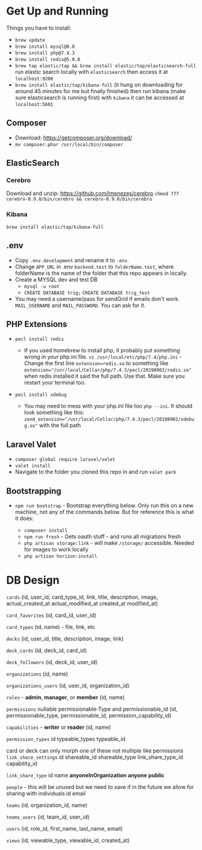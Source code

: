 # Get Up and Running
Things you have to install:
* `brew update`
* `brew install mysql@8.0`
* `brew install php@7.4.3`
* `brew install redis@5.0.8`
* `brew tap elastic/tap && brew install elastic/tap/elasticsearch-full` run elastic search locally with `elasticsearch` then access it at `localhost:9200`
* `brew install elastic/tap/kibana-full` (it hung on downloading for around 45 minutes for me but finally finished) then run kibana (make sure elasticsearch is running first) with `kibana` it can be accessed at `localhost:5601`
  
## Composer
* Download: https://getcomposer.org/download/ 
* `mv composer.phar /usr/local/bin/composer`

## ElasticSearch
### Cerebro
Download and unzip: https://github.com/lmenezes/cerebro
`chmod 777 cerebro-0.9.0/bin/cerebro && cerebro-0.9.0/bin/cerebro`

### Kibana
`brew install elastic/tap/kibana-full`

## .env
* Copy `.env.development` and rename it to `.env`.
* Change `APP_URL` in .env `backend.test` to `folderName.test`, where folderName is the name of the folder that this repo appears in locally.
* Create a MYSQL dev and test DB
  * `mysql -u root`
  * `CREATE DATABASE trig;` `CREATE DATABASE trig_test`
* You may need a username/pass for sendGrid if emails don't work. `MAIL_USERNAME` and `MAIL_PASSWORD`. You can ask for it.

## PHP Extensions
* `pecl install redis` 
  * If you used homebrew to install php, it probably put something wrong in your php.ini file. 
`vi /usr/local/etc/php/7.4/php.ini` - Change the first line `extension=redis.so` to something
like `extension="/usr/local/Cellar/php/7.4.3/pecl/20190902/redis.so"` when redis installed it said
the full path. Use that. Make sure you restart your terminal too.

* `pecl install xdebug`
  * You may need to mess with your php.ini file too `php --ini`. It should look something like this:
`zend_extension="/usr/local/Cellar/php/7.4.3/pecl/20190902/xdebug.so"` with the full path

## Laravel Valet
* `composer global require laravel/valet`
* `valet install`
* Navigate to the folder you cloned this repo in and run `valet park`

## Bootstrapping
* `npm run bootstrap` - Bootstrap everything below. Only run this on a new machine, not any of the 
commands below. But for reference this is what it does:

  * `composer install`
  * `npm run fresh` - Gets oauth stuff - and runs all migrations fresh
  * `php artisan storage:link` - will make `/storage/` accessible. Needed for images to work locally
  * `php artisan horizon:install` 


# DB Design
`cards`
(id, user_id, card_type_id, link, title, description, image, actual_created_at actual_modified_at created_at modified_at)

`card_favorites`
(id, card_id, user_id)

`card_types` 
(id, name) - file, link, etc

`decks`
(id, user_id, title, description, image, link)

`deck_cards`
(id, deck_id, card_id)

`deck_followers`
(id, deck_id, user_id)

`organizations`
(id, name)

`organizations_users`
(id, user_id, organization_id)

`roles` - **admin**, **manager**, or **member** 
(id, name)

`permissions`
nullable permissionable-Type and permissionable_id
(id, permissionable_type, permissionable_id, permission_capability_id)

`capabilities` - **writer** or **reader** 
(id, name)

`permission_types`
id typeable_types typeable_id

card or deck can only morph one of these not multiple like permissions
`link_share_settings`
id shareable_id shareable_type link_share_type_id capability_id 

`link_share_type`
id name  **anyoneInOrganization** **anyone** **public**

`people` - this will be unused but we need to save if in the future we allow for sharing with individuals
id email

`teams` 
(id, organization_id, name)

`teams_users`
(id, team_id, user_id)

`users`
(id, role_id, first_name, last_name, email)

`views`
(id, viewable_type, viewable_id, created_at)




